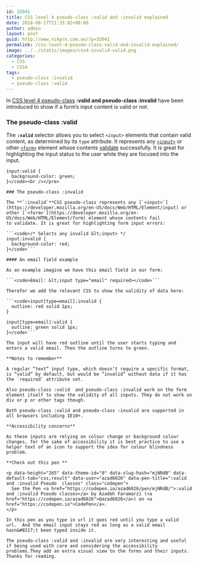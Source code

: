 ```yaml
---
id: 32041
title: CSS level 4 pseudo-class :valid and :invalid explained
date: 2018-08-17T21:35:02+00:00
author: admin
layout: post
guid: http://www.nikpro.com.au/?p=32041
permalink: /css-level-4-pseudo-class-valid-and-invalid-explained/
image: ../../static/images/css4-invalid-valid.png
categories:
  - CSS
  - CSS4
tags:
  - pseudo-class :invalid
  - pseudo-class :valid
---
```

In [CSS level 4 pseudo-class](http://www.nikpro.com.au/the-css4-focus-within-selector-is-explained-with-examples/) **:valid and pseudo-class :invalid** have been introduced to show if a form&#8217;s input content is valid or not.

### The pseudo-class :valid 

The **`:valid`** selector allows you to select `<input>` elements that contain valid content, as determined by its `type` attribute. It represents any [`<input>`](https://developer.mozilla.org/en-US/docs/Web/HTML/Element/input) or other [`<form>`](https://developer.mozilla.org/en-US/docs/Web/HTML/Element/form) element whose contents [validate](https://developer.mozilla.org/en-US/docs/Web/Guide/HTML/HTML5/Constraint_validation) successfully. It is great for highlighting the input status to the user while they are focused into the input.

```<code>/* Selects any valid &lt;input> */
input:valid {
  background-color: green;
}</code><br /></pre>

### The pseudo-class :invalid

The **`:invalid`**CSS pseudo-class represents any [`<input>`](https://developer.mozilla.org/en-US/docs/Web/HTML/Element/input) or other [`<form>`](https://developer.mozilla.org/en-US/docs/Web/HTML/Element/form) element whose contents fail to validate. It is great for highlighting form input errors:

```<code>/* Selects any invalid &lt;input> */
input:invalid {
  background-color: red;
}</code>```

#### An email field example

As an example imagine we have this email field in our form:

```<code>Email: &lt;input type="email" required></code>```

Therefor we add the relevant CSS to show the validity of data here:

```<code>input[type=email]:invalid {
  outline: red solid 1px;
}

input[type=email]:valid {
  outline: green solid 1px;
}</code>```

The input will have red outline until the user starts typing and enters a valid email. Then the outline turns to green.

**Notes to remember**

A regular “text” input type, which doesn’t require a specific format, is “valid” by default, but would be “invalid” without data if it has the `required` attribute set.

Also pseudo-class :valid  and pseudo-class :invalid work on the form element itself to show the validity of all inputs. They do not work on div or p or other tags though.

Both pseudo-class :valid and pseudo-class :invalid are supported in all browsers including IE10+.

**Accessibility concerns**

As these inputs are relying on colour change or background colour changes, for the sake of accessibility it is best practice to use a helper text of an icon to support the idea for colour blindness problem. 

**Check out this pen **

<p data-height="265" data-theme-id="0" data-slug-hash="mjNRdB" data-default-tab="css,result" data-user="azad6026" data-pen-title=":valid and :invalid Pseudo  classes" class="codepen">
  See the Pen <a href="https://codepen.io/azad6026/pen/mjNRdB/">:valid and :invalid Pseudo classes</a> by Azadeh Faramarzi (<a href="https://codepen.io/azad6026">@azad6026</a>) on <a href="https://codepen.io">CodePen</a>.
</p>

In this pen as you type in url it goes red until you type a valid url.  And the email input stays red as long as a valid email hasn&#8217;t been typed inside it. 

The pseudo-class :valid and :invalid are very interesting and useful if being used with care and considering the accessibility problems.They add an extra visual view to the forms and their inputs. Thanks for reading.